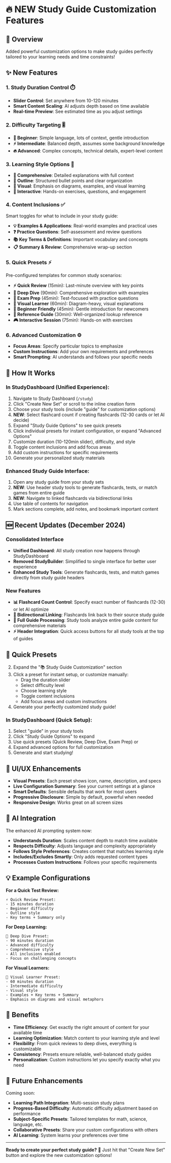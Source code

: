# 🔥 NEW Study Guide Customization Features

## 🎯 Overview
Added powerful customization options to make study guides perfectly tailored to your learning needs and time constraints!

## ✨ New Features

### 1. **Study Duration Control** ⏱️
- **Slider Control**: Set anywhere from 10-120 minutes
- **Smart Content Scaling**: AI adjusts depth based on time available
- **Real-time Preview**: See estimated time as you adjust settings

### 2. **Difficulty Targeting** 🎚️
- **🌱 Beginner**: Simple language, lots of context, gentle introduction
- **⚡ Intermediate**: Balanced depth, assumes some background knowledge
- **🔥 Advanced**: Complex concepts, technical details, expert-level content

### 3. **Learning Style Options** 🎨
- **📖 Comprehensive**: Detailed explanations with full context
- **📝 Outline**: Structured bullet points and clear organization
- **🎨 Visual**: Emphasis on diagrams, examples, and visual learning
- **🎯 Interactive**: Hands-on exercises, questions, and engagement

### 4. **Content Inclusions** ✅
Smart toggles for what to include in your study guide:
- **💡 Examples & Applications**: Real-world examples and practical uses
- **❓ Practice Questions**: Self-assessment and review questions
- **📚 Key Terms & Definitions**: Important vocabulary and concepts
- **📋 Summary & Review**: Comprehensive wrap-up section

### 5. **Quick Presets** ⚡
Pre-configured templates for common study scenarios:

- **⚡ Quick Review** (15min): Last-minute overview with key points
- **🔬 Deep Dive** (90min): Comprehensive exploration with examples
- **🎯 Exam Prep** (45min): Test-focused with practice questions
- **🎨 Visual Learner** (60min): Diagram-heavy, visual explanations
- **🌱 Beginner Friendly** (45min): Gentle introduction for newcomers
- **📖 Reference Guide** (30min): Well-organized lookup reference
- **🎮 Interactive Session** (75min): Hands-on with exercises

### 6. **Advanced Customization** ⚙️
- **Focus Areas**: Specify particular topics to emphasize
- **Custom Instructions**: Add your own requirements and preferences
- **Smart Prompting**: AI understands and follows your specific needs

## 🚀 How It Works

### In StudyDashboard (Unified Experience):
1. Navigate to Study Dashboard (`/study`)
2. Click "Create New Set" or scroll to the inline creation form
3. Choose your study tools (include "guide" for customization options)
4. **NEW**: Select flashcard count if creating flashcards (12-30 cards or let AI decide)
5. Expand "Study Guide Options" to see quick presets
6. Click individual presets for instant configuration, or expand "Advanced Options"
7. Customize duration (10-120min slider), difficulty, and style
8. Toggle content inclusions and add focus areas
9. Add custom instructions for specific requirements
10. Generate your personalized study materials

### Enhanced Study Guide Interface:
1. Open any study guide from your study sets
2. **NEW**: Use header study tools to generate flashcards, tests, or match games from entire guide
3. **NEW**: Navigate to linked flashcards via bidirectional links
4. Use table of contents for navigation
5. Mark sections complete, add notes, and bookmark important content

## 🆕 Recent Updates (December 2024)

### Consolidated Interface
- **Unified Dashboard**: All study creation now happens through StudyDashboard
- **Removed StudyBuilder**: Simplified to single interface for better user experience
- **Enhanced Study Tools**: Generate flashcards, tests, and match games directly from study guide headers

### New Features
- **📊 Flashcard Count Control**: Specify exact number of flashcards (12-30) or let AI optimize
- **🔗 Bidirectional Linking**: Flashcards link back to their source study guide
- **🎯 Full Guide Processing**: Study tools analyze entire guide content for comprehensive materials
- **⚡ Header Integration**: Quick access buttons for all study tools at the top of guides

## 🎯 Quick Presets
2. Expand the "📚 Study Guide Customization" section
3. Click a preset for instant setup, or customize manually:
   - Drag the duration slider
   - Select difficulty level
   - Choose learning style
   - Toggle content inclusions
   - Add focus areas and custom instructions
4. Generate your perfectly customized study guide!

### In StudyDashboard (Quick Setup):
1. Select "guide" in your study tools
2. Click "Study Guide Options" to expand
3. Use quick presets (Quick Review, Deep Dive, Exam Prep) or
4. Expand advanced options for full customization
5. Generate and start studying!

## 🎨 UI/UX Enhancements

- **Visual Presets**: Each preset shows icon, name, description, and specs
- **Live Configuration Summary**: See your current settings at a glance
- **Smart Defaults**: Sensible defaults that work for most users
- **Progressive Disclosure**: Simple by default, powerful when needed
- **Responsive Design**: Works great on all screen sizes

## 🧠 AI Integration

The enhanced AI prompting system now:
- **Understands Duration**: Scales content depth to match time available
- **Respects Difficulty**: Adjusts language and complexity appropriately  
- **Follows Style Preferences**: Creates content that matches learning style
- **Includes/Excludes Smartly**: Only adds requested content types
- **Processes Custom Instructions**: Follows your specific requirements

## 💡 Example Configurations

**For a Quick Test Review:**
```
⚡ Quick Review Preset:
- 15 minutes duration
- Beginner difficulty  
- Outline style
- Key terms + Summary only
```

**For Deep Learning:**
```
🔬 Deep Dive Preset:
- 90 minutes duration
- Advanced difficulty
- Comprehensive style  
- All inclusions enabled
- Focus on challenging concepts
```

**For Visual Learners:**
```
🎨 Visual Learner Preset:
- 60 minutes duration
- Intermediate difficulty
- Visual style
- Examples + Key terms + Summary
- Emphasis on diagrams and visual metaphors
```

## 🎯 Benefits

- **Time Efficiency**: Get exactly the right amount of content for your available time
- **Learning Optimization**: Match content to your learning style and level
- **Flexibility**: From quick reviews to deep dives, everything is customizable  
- **Consistency**: Presets ensure reliable, well-balanced study guides
- **Personalization**: Custom instructions let you specify exactly what you need

## 🔮 Future Enhancements

Coming soon:
- **Learning Path Integration**: Multi-session study plans
- **Progress-Based Difficulty**: Automatic difficulty adjustment based on performance
- **Subject-Specific Presets**: Tailored templates for math, science, language, etc.
- **Collaborative Presets**: Share your custom configurations with others
- **AI Learning**: System learns your preferences over time

---

**Ready to create your perfect study guide?** 🚀
Just hit that "Create New Set" button and explore the new customization options!